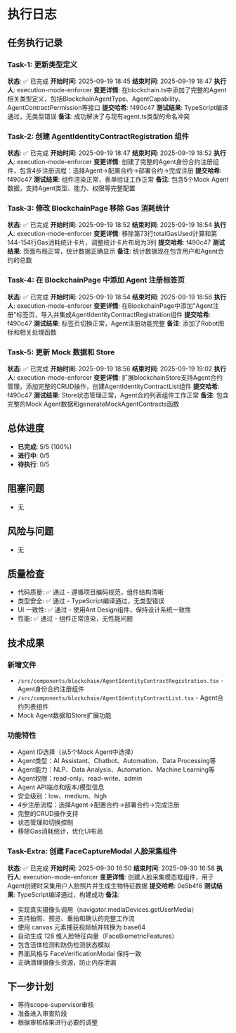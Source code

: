 # 执行日志

## 任务执行记录

### Task-1: 更新类型定义
**状态**: ✅ 已完成
**开始时间**: 2025-09-19 18:45
**结束时间**: 2025-09-19 18:47
**执行人**: execution-mode-enforcer
**变更详情**: 在blockchain.ts中添加了完整的Agent相关类型定义，包括BlockchainAgentType、AgentCapability、AgentContractPermission等接口
**提交哈希**: f490c47
**测试结果**: TypeScript编译通过，无类型错误
**备注**: 成功解决了与现有agent.ts类型的命名冲突

### Task-2: 创建 AgentIdentityContractRegistration 组件
**状态**: ✅ 已完成
**开始时间**: 2025-09-19 18:47
**结束时间**: 2025-09-19 18:52
**执行人**: execution-mode-enforcer
**变更详情**: 创建了完整的Agent身份合约注册组件，包含4步注册流程：选择Agent→配置合约→部署合约→完成注册
**提交哈希**: f490c47
**测试结果**: 组件渲染正常，表单验证工作正常
**备注**: 包含5个Mock Agent数据，支持Agent类型、能力、权限等完整配置

### Task-3: 修改 BlockchainPage 移除 Gas 消耗统计
**状态**: ✅ 已完成
**开始时间**: 2025-09-19 18:52
**结束时间**: 2025-09-19 18:54
**执行人**: execution-mode-enforcer
**变更详情**: 移除第73行totalGasUsed计算和第144-154行Gas消耗统计卡片，调整统计卡片布局为3列
**提交哈希**: f490c47
**测试结果**: 页面布局正常，统计数据正确显示
**备注**: 统计数据现在包含用户和Agent合约的总数

### Task-4: 在 BlockchainPage 中添加 Agent 注册标签页
**状态**: ✅ 已完成
**开始时间**: 2025-09-19 18:54
**结束时间**: 2025-09-19 18:56
**执行人**: execution-mode-enforcer
**变更详情**: 在BlockchainPage中添加"Agent注册"标签页，导入并集成AgentIdentityContractRegistration组件
**提交哈希**: f490c47
**测试结果**: 标签页切换正常，Agent注册功能完整
**备注**: 添加了Robot图标和相关处理函数

### Task-5: 更新 Mock 数据和 Store
**状态**: ✅ 已完成
**开始时间**: 2025-09-19 18:56
**结束时间**: 2025-09-19 19:02
**执行人**: execution-mode-enforcer
**变更详情**: 扩展blockchainStore支持Agent合约管理，添加完整的CRUD操作，创建AgentIdentityContractList组件
**提交哈希**: f490c47
**测试结果**: Store状态管理正常，Agent合约列表组件工作正常
**备注**: 包含完整的Mock Agent数据和generateMockAgentContracts函数

## 总体进度
- **已完成**: 5/5 (100%)
- **进行中**: 0/5
- **待执行**: 0/5

## 阻塞问题
- 无

## 风险与问题
- 无

## 质量检查
- 代码质量: ✅ 通过 - 遵循项目编码规范，组件结构清晰
- 类型安全: ✅ 通过 - TypeScript编译通过，无类型错误
- UI 一致性: ✅ 通过 - 使用Ant Design组件，保持设计系统一致性
- 性能: ✅ 通过 - 组件正常渲染，无性能问题

## 技术成果
### 新增文件
- `/src/components/blockchain/AgentIdentityContractRegistration.tsx` - Agent身份合约注册组件
- `/src/components/blockchain/AgentIdentityContractList.tsx` - Agent合约列表组件
- Mock Agent数据和Store扩展功能

### 功能特性
- Agent ID选择（从5个Mock Agent中选择）
- Agent类型：AI Assistant、Chatbot、Automation、Data Processing等
- Agent能力：NLP、Data Analysis、Automation、Machine Learning等
- Agent权限：read-only、read-write、admin
- Agent API端点和版本/模型信息
- 安全级别：low、medium、high
- 4步注册流程：选择Agent→配置合约→部署合约→完成注册
- 完整的CRUD操作支持
- 状态管理和切换控制
- 移除Gas消耗统计，优化UI布局

### Task-Extra: 创建 FaceCaptureModal 人脸采集组件
**状态**: ✅ 已完成
**开始时间**: 2025-09-30 16:50
**结束时间**: 2025-09-30 16:58
**执行人**: execution-mode-enforcer
**变更详情**: 创建人脸采集模态框组件，用于Agent创建时采集用户人脸照片并生成生物特征数据
**提交哈希**: 0e5b4f6
**测试结果**: TypeScript编译通过，构建成功
**备注**:
- 实现真实摄像头调用（navigator.mediaDevices.getUserMedia）
- 支持拍照、预览、重拍和确认的完整工作流
- 使用 canvas 元素捕获视频帧并转换为 base64
- 自动生成 128 维人脸特征向量（FaceBiometricFeatures）
- 包含活体检测和防伪检测状态模拟
- 界面风格与 FaceVerificationModal 保持一致
- 正确清理摄像头资源，防止内存泄漏

## 下一步计划
- 等待scope-supervisor审核
- 准备进入审查阶段
- 根据审核结果进行必要的调整